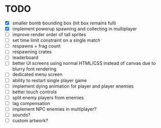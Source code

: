 # TODO

* [x] smaller bomb bounding box (hit box remains full)
* [x] implement powerup spawning and collecting in multiplayer
* [ ] improve render order of tall sprites
* [ ] set time limit constraint on a single match
* [ ] respawns + frag count
* [ ] respawning crates
* [ ] leaderboard
* [ ] better UI screens using normal HTML/CSS instead of canvas due to blurry font rendering
* [ ] dedicated menu screen
* [ ] ability to restart single player game
* [ ] implement dying animation for player and player enemies
* [ ] better touch controls
* [ ] split enemy players from enemies
* [ ] lag compensation
* [ ] implement NPC enemies in multiplayer?
* [ ] sounds?
* [ ] custom artwork?
